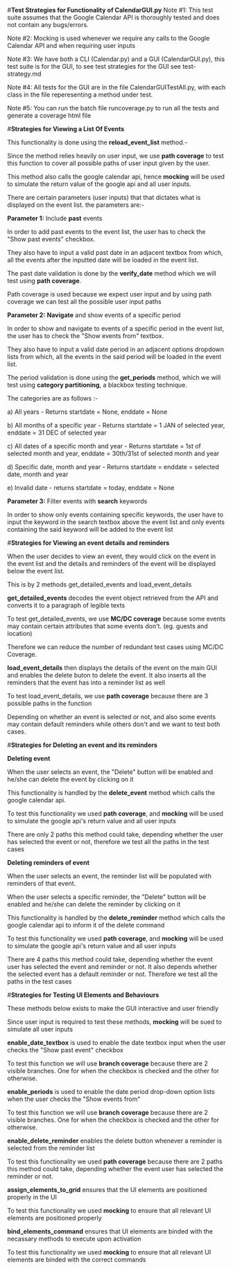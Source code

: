 #**Test Strategies for Functionality of CalendarGUI.py**
Note #1: This test suite assumes that the Google Calendar API is thoroughly tested and does not contain any bugs/errors.

Note #2: Mocking is used whenever we require any calls to the Google Calendar API and when requiring user inputs

Note #3: We have both a CLI (Calendar.py) and a GUI (CalendarGUI.py), this test suite is for the GUI, to see test strategies for the GUI see test-strategy.md

Note #4: All tests for the GUI are in the file CalendarGUITestAll.py, with each class in the file reperesenting a method under test.

Note #5: You can run the batch file runcoverage.py to run all the tests and generate a coverage html file

#**Strategies for Viewing a List Of Events**

This functionality is done using the **reload_event_list** method.-

Since the method relies heavily on user input, we use **path coverage** to test this function to cover all possible paths of user input given by the user.

This method also calls the google calendar api, hence **mocking** will be used to simulate the return value of the google api and all user inputs.

There are certain parameters (user inputs) that that dictates what is displayed on the event list. the parameters are:-

**Parameter 1:** Include **past** events

In order to add past events to the event list, the user has to check the "Show past events" checkbox.

They also have to input a valid past date in an adjacent textbox from which, all the events after the inputted date will be loaded in the event list.

The past date validation is done by the **verify_date** method which we will test using **path coverage**.

Path coverage is used because we expect user input and by using path coverage we can test all the possible user input paths


**Parameter 2:**  **Navigate** and show events of a specific period

In order to show and navigate to events of a specific period in the event list, the user has to check the "Show events from" textbox.

They also have to input a valid date period in an adjacent options dropdown lists from which, all the events in the said period will be loaded in the event list.

The period validation is done using the **get_periods** method, which we will test using **category partitioning**, a blackbox testing technique.

The categories are as follows :-

a) All years - Returns startdate = None, enddate = None

b) All months of a specific year - Returns startdate = 1 JAN of selected year, enddate = 31 DEC of selected year

c) All dates of a specific month and year - Returns startdate = 1st of selected month and year, enddate = 30th/31st of selected month and year

d) Specific date, month and year - Returns startdate = enddate = selected date, month and year

e) Invalid date - returns startdate = today, enddate = None

**Parameter 3:** Filter events with **search** keywords

In order to show only events containing specific keywords, the user have to input the keyword in the search textbox above the event list and only events containing the said keyword will be added to the event list


#**Strategies for Viewing an event details and reminders**

When the user decides to view an event, they would click on the event in the event list and the details and reminders of the event will be displayed below the event list.

This is by 2 methods get_detailed_events and load_event_details 

**get_detailed_events** decodes the event object retrieved from the API and converts it to a paragraph of legible texts

To test get_detailed_events, we use **MC/DC coverage** because some events may contain certain attributes that some events don't. (eg. guests and location)

Therefore we can reduce the number of redundant test cases using MC/DC Coverage.

**load_event_details** then displays the details of the event on the main GUI and enables the delete buton to delete the event. It also inserts all the reminders that the event has into a reminder list as well

To test load_event_details, we use **path coverage** because there are 3 possible paths in the function

Depending on whether an event is selected or not, and also some events may contain default reminders while others don't and we want to test both cases.

#**Strategies for Deleting an event and its reminders**

**Deleting event**

When the user selects an event, the "Delete" button will be enabled and he/she can delete the event by clicking on it

This functionality is handled by the **delete_event** method which calls the google calendar api.

To test this functionality we used **path coverage**, and **mocking** will be used to simulate the google api's return value and all user inputs

There are only 2 paths this method could take, depending whether the user has selected the event or not, therefore we test all the paths in the test cases

**Deleting reminders of event**

When the user selects an event, the reminder list will be populated with reminders of that event.

When the user selects a specific reminder, the "Delete" button will be enabled and he/she can delete the reminder by clicking on it

This functionality is handled by the **delete_reminder** method which calls the google calendar api to inform it of the delete command

To test this functionality we used **path coverage**, and **mocking** will be used to simulate the google api's return value and all user inputs

There are 4 paths this method could take, depending whether the event user has selected the event and reminder or not. It also depends whether the selected event has a default reminder or not.
Therefore we test all the paths in the test cases

#**Strategies for Testing UI Elements and Behaviours**

These methods below exists to make the GUI interactive and user friendly

Since user input is required to test these methods, **mocking** will be sued to simulate all user inputs

**enable_date_textbox** is used to enable the date textbox input when the user checks the "Show past event" checkbox

To test this function we will use **branch coverage** because there are 2 visible branches. One for when the checkbox is checked and the other for otherwise.

**enable_periods** is used to enable the date period drop-down option lists when the user checks the "Show events from"

To test this function we will use **branch coverage** because there are 2 visible branches. One for when the checkbox is checked and the other for otherwise.

**enable_delete_reminder** enables the delete button whenever a reminder is selected from the reminder list

To test this functionality we used **path coverage** because there are 2 paths this method could take, depending whether the event user has selected the reminder or not.

**assign_elements_to_grid** ensures that the UI elements are positioned properly in the UI

To test this functionality we used **mocking** to ensure that all relevant UI elements are positioned properly

**bind_elements_command** ensures that UI elements are binded with the necassary methods to execute upon activation

To test this functionality we used **mocking** to ensure that all relevant UI elements are binded with the correct commands 
